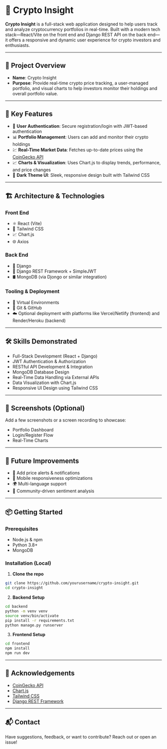 # 🚀 Crypto Insight

**Crypto Insight** is a full-stack web application designed to help users track and analyze cryptocurrency portfolios in real-time. Built with a modern tech stack—React/Vite on the front end and Django REST API on the back end—it offers a responsive and dynamic user experience for crypto investors and enthusiasts.

---

## 🧠 Project Overview

- **Name**: Crypto Insight  
- **Purpose**: Provide real-time crypto price tracking, a user-managed portfolio, and visual charts to help investors monitor their holdings and overall portfolio value.

---

## 🔑 Key Features

- 🔐 **User Authentication**: Secure registration/login with JWT-based authentication  
- 📊 **Portfolio Management**: Users can add and monitor their crypto holdings  
- 💹 **Real-Time Market Data**: Fetches up-to-date prices using the [CoinGecko API](https://www.coingecko.com/en/api)  
- 📈 **Charts & Visualization**: Uses Chart.js to display trends, performance, and price changes  
- 🌙 **Dark Theme UI**: Sleek, responsive design built with Tailwind CSS  

---

## 🏗️ Architecture & Technologies

### Front End  
- ⚛️ React (Vite)  
- 💨 Tailwind CSS  
- 📈 Chart.js  
- 🌐 Axios

### Back End  
- 🐍 Django  
- 🔐 Django REST Framework + SimpleJWT  
- 🛢️ MongoDB (via Djongo or similar integration)

### Tooling & Deployment  
- 🧪 Virtual Environments  
- 🧰 Git & GitHub  
- ☁️ Optional deployment with platforms like Vercel/Netlify (frontend) and Render/Heroku (backend)

---

## 🛠️ Skills Demonstrated

- Full-Stack Development (React + Django)
- JWT Authentication & Authorization
- RESTful API Development & Integration
- MongoDB Database Design
- Real-Time Data Handling via External APIs
- Data Visualization with Chart.js
- Responsive UI Design using Tailwind CSS

---

## 📸 Screenshots (Optional)

Add a few screenshots or a screen recording to showcase:
- Portfolio Dashboard  
- Login/Register Flow  
- Real-Time Charts  

---

## 🚧 Future Improvements

- 🔔 Add price alerts & notifications  
- 📱 Mobile responsiveness optimizations  
- 🌍 Multi-language support  
- 💬 Community-driven sentiment analysis  

---

## 📦 Getting Started

### Prerequisites

- Node.js & npm  
- Python 3.8+  
- MongoDB

### Installation (Local)

1. **Clone the repo**

```bash
git clone https://github.com/yourusername/crypto-insight.git
cd crypto-insight
```

2. **Backend Setup**

```bash
cd backend
python -m venv venv
source venv/bin/activate
pip install -r requirements.txt
python manage.py runserver
```

3. **Frontend Setup**

```bash
cd frontend
npm install
npm run dev
```

---

## 🙌 Acknowledgements

- [CoinGecko API](https://www.coingecko.com/en/api)
- [Chart.js](https://www.chartjs.org/)
- [Tailwind CSS](https://tailwindcss.com/)
- [Django REST Framework](https://www.django-rest-framework.org/)

---

## 📬 Contact

Have suggestions, feedback, or want to contribute? Reach out or open an issue!
